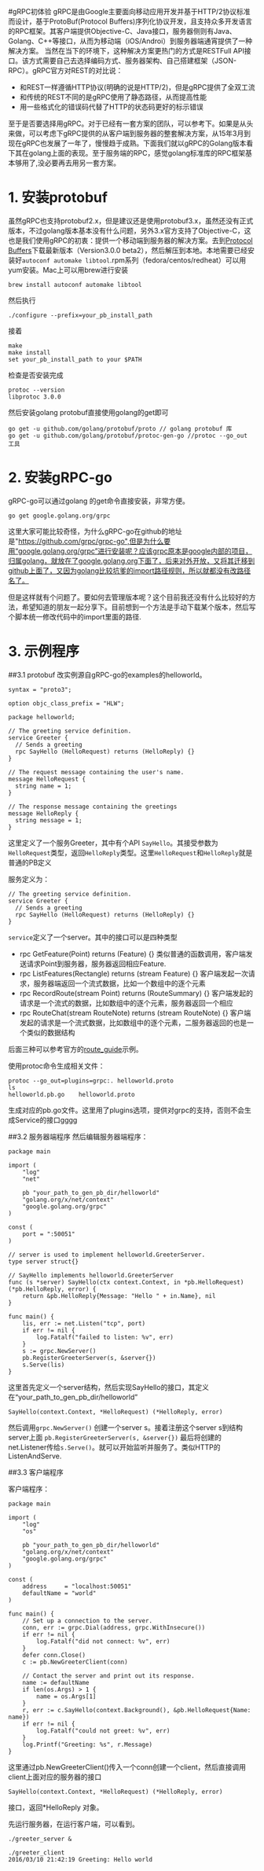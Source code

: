 #gRPC初体验
gRPC是由Google主要面向移动应用开发并基于HTTP/2协议标准而设计，基于ProtoBuf(Protocol Buffers)序列化协议开发，且支持众多开发语言的RPC框架。其客户端提供Objective-C、Java接口，服务器侧则有Java、Golang、C++等接口，从而为移动端（iOS/Androi）到服务器端通宵提供了一种解决方案。 当然在当下的环境下，这种解决方案更热门的方式是RESTFull API接口。该方式需要自己去选择编码方式、服务器架构、自己搭建框架（JSON-RPC）。gRPC官方对REST的对比说：

* 和REST一样遵循HTTP协议(明确的说是HTTP/2)，但是gRPC提供了全双工流
* 和传统的REST不同的是gRPC使用了静态路径，从而提高性能
* 用一些格式化的错误码代替了HTTP的状态码更好的标示错误

至于是否要选择用gRPC。对于已经有一套方案的团队，可以参考下。如果是从头来做，可以考虑下gRPC提供的从客户端到服务器的整套解决方案，从15年3月到现在gRPC也发展了一年了，慢慢趋于成熟。下面我们就以gRPC的Golang版本看下其在golang上面的表现。至于服务端的RPC，感觉golang标准库的RPC框架基本够用了,没必要再去用另一套方案。

# 1. 安装protobuf
虽然gRPC也支持protobuf2.x，但是建议还是使用protobuf3.x，虽然还没有正式版本，不过golang版本基本没有什么问题，另外3.x官方支持了Objective-C，这也是我们使用gRPC的初衷：提供一个移动端到服务器的解决方案。去到[Protocol Buffers](https://github.com/google/protobuf/releases)下载最新版本（Version3.0.0 beta2），然后解压到本地。本地需要已经安装好`autoconf automake libtool`.rpm系列（fedora/centos/redheat）可以用yum安装。Mac上可以用brew进行安装 

	brew install autoconf automake libtool

然后执行 

	./configure --prefix=your_pb_install_path
	
接着

	make 
	make install
	set your_pb_install_path to your $PATH

检查是否安装完成

	protoc --version
	libprotoc 3.0.0
	
然后安装golang protobuf直接使用golang的get即可

	go get -u github.com/golang/protobuf/proto // golang protobuf 库
	go get -u github.com/golang/protobuf/protoc-gen-go //protoc --go_out 工具

# 2. 安装gRPC-go
gRPC-go可以通过golang 的get命令直接安装，非常方便。

	go get google.golang.org/grpc
	
这里大家可能比较奇怪，为什么gRPC-go在github的地址是"https://github.com/grpc/grpc-go",但是为什么要用“google.golang.org/grpc”进行安装呢？应该grpc原本是google内部的项目，归属golang，就放在了google.golang.org下面了，后来对外开放，又将其迁移到github上面了，又因为golang比较坑爹的import路径规则，所以就都没有改路径名了。

但是这样就有个问题了。要如何去管理版本呢？这个目前我还没有什么比较好的方法，希望知道的朋友一起分享下。目前想到一个方法是手动下载某个版本，然后写个脚本统一修改代码中的import里面的路径.

# 3. 示例程序
##3.1 protobuf
改实例源自gRPC-go的examples的helloworld。

	syntax = "proto3";
	
	option objc_class_prefix = "HLW";
	
	package helloworld;
	
	// The greeting service definition.
	service Greeter {
	  // Sends a greeting
	  rpc SayHello (HelloRequest) returns (HelloReply) {}
	}
	
	// The request message containing the user's name.
	message HelloRequest {
	  string name = 1;
	}
	
	// The response message containing the greetings
	message HelloReply {
	  string message = 1;
	}

这里定义了一个服务Greeter，其中有个API `SayHello`。其接受参数为`HelloRequest`类型，返回`HelloReply`类型。这里`HelloRequest`和`HelloReply`就是普通的PB定义

服务定义为：

	// The greeting service definition.
	service Greeter {
	  // Sends a greeting
	  rpc SayHello (HelloRequest) returns (HelloReply) {}
	}

`service`定义了一个server。其中的接口可以是四种类型

* rpc GetFeature(Point) returns (Feature) {} 
类似普通的函数调用，客户端发送请求Point到服务器，服务器返回相应Feature.
* rpc ListFeatures(Rectangle) returns (stream Feature) {}
客户端发起一次请求，服务器端返回一个流式数据，比如一个数组中的逐个元素
* rpc RecordRoute(stream Point) returns (RouteSummary) {}
客户端发起的请求是一个流式的数据，比如数组中的逐个元素，服务器返回一个相应
* rpc RouteChat(stream RouteNote) returns (stream RouteNote) {}
客户端发起的请求是一个流式数据，比如数组中的逐个元素，二服务器返回的也是一个类似的数据结构

后面三种可以参考官方的[route_guide](https://github.com/grpc/grpc-go/tree/master/examples/route_guide)示例。

使用protoc命令生成相关文件：

	protoc --go_out=plugins=grpc:. helloworld.proto
	ls
	helloworld.pb.go	helloworld.proto
	
生成对应的pb.go文件。这里用了plugins选项，提供对grpc的支持，否则不会生成Service的接口gggg

##3.2 服务器端程序
然后编辑服务器端程序：

	package main
	
	import (
		"log"
		"net"
	
		pb "your_path_to_gen_pb_dir/helloworld"
		"golang.org/x/net/context"
		"google.golang.org/grpc"
	)
	
	const (
		port = ":50051"
	)
	
	// server is used to implement helloworld.GreeterServer.
	type server struct{}
	
	// SayHello implements helloworld.GreeterServer
	func (s *server) SayHello(ctx context.Context, in *pb.HelloRequest) (*pb.HelloReply, error) {
		return &pb.HelloReply{Message: "Hello " + in.Name}, nil
	}
	
	func main() {
		lis, err := net.Listen("tcp", port)
		if err != nil {
			log.Fatalf("failed to listen: %v", err)
		}
		s := grpc.NewServer()
		pb.RegisterGreeterServer(s, &server{})
		s.Serve(lis)
	}
这里首先定义一个server结构，然后实现SayHello的接口，其定义在“your_path_to_gen_pb_dir/helloworld”

	SayHello(context.Context, *HelloRequest) (*HelloReply, error)
	
然后调用`grpc.NewServer()` 创建一个server s。接着注册这个server s到结构server上面 `pb.RegisterGreeterServer(s, &server{})` 最后将创建的net.Listener传给`s.Serve()`。就可以开始监听并服务了。类似HTTP的ListenAndServe.

##3.3 客户端程序

客户端程序：

	package main
	
	import (
		"log"
		"os"
	
		pb "your_path_to_gen_pb_dir/helloworld"
		"golang.org/x/net/context"
		"google.golang.org/grpc"
	)
	
	const (
		address     = "localhost:50051"
		defaultName = "world"
	)
	
	func main() {
		// Set up a connection to the server.
		conn, err := grpc.Dial(address, grpc.WithInsecure())
		if err != nil {
			log.Fatalf("did not connect: %v", err)
		}
		defer conn.Close()
		c := pb.NewGreeterClient(conn)
	
		// Contact the server and print out its response.
		name := defaultName
		if len(os.Args) > 1 {
			name = os.Args[1]
		}
		r, err := c.SayHello(context.Background(), &pb.HelloRequest{Name: name})
		if err != nil {
			log.Fatalf("could not greet: %v", err)
		}
		log.Printf("Greeting: %s", r.Message)
	}
	
这里通过pb.NewGreeterClient()传入一个conn创建一个client，然后直接调用client上面对应的服务器的接口

	SayHello(context.Context, *HelloRequest) (*HelloReply, error)
接口，返回*HelloReply 对象。

先运行服务器，在运行客户端，可以看到。

	./greeter_server &

	./greeter_client
	2016/03/10 21:42:19 Greeting: Hello world